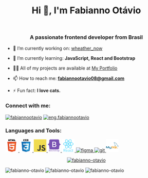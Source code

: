 <h1 align="center">Hi 👋, I'm Fabianno Otávio<br><br></h1>

<h3 align="center">A passionate frontend developer from Brasil<br></h3>



- 🔭 I’m currently working on: [wheather_now](https://github.com/Fabianno-Otavio/weather_now)

- 🌱 I’m currently learning: **JavaScript, React and Bootstrap**

- 👨‍💻 All of my projects are available at [My Portfolio](https://fabianno-otavio.github.io/)

- 📫 How to reach me: **fabiannootavio08@gmail.com**

- ⚡ Fun fact: **I love cats.**

<h3 align="left">Connect with me:</h3>
<p align="left">
<a href="https://linkedin.com/in/fabiannootavio" target="blank"><img align="center" src="https://raw.githubusercontent.com/rahuldkjain/github-profile-readme-generator/master/src/images/icons/Social/linked-in-alt.svg" alt="fabiannootavio" height="30" width="40" /></a>
<a href="https://instagram.com/eng.fabiannootavio" target="blank"><img align="center" src="https://raw.githubusercontent.com/rahuldkjain/github-profile-readme-generator/master/src/images/icons/Social/instagram.svg" alt="eng.fabiannootavio" height="30" width="40" /></a>
</p>

<h3 align="left">Languages and Tools:</h3>

<p align="left"> 
  
   <a href="https://www.w3.org/html/" target="_blank" rel="noreferrer"> 
    <img src="https://raw.githubusercontent.com/devicons/devicon/master/icons/html5/html5-original-wordmark.svg" alt="html5" width="40" height="40"/> 
  </a> 
  
  <a href="https://www.w3schools.com/css/" target="_blank" rel="noreferrer">
    <img src="https://raw.githubusercontent.com/devicons/devicon/master/icons/css3/css3-original-wordmark.svg" alt="css3" width="40" height="40"/> 
  </a> 
  
  <a href="https://developer.mozilla.org/en-US/docs/Web/JavaScript" target="_blank" rel="noreferrer"> 
    <img src="https://raw.githubusercontent.com/devicons/devicon/master/icons/javascript/javascript-original.svg" alt="javascript" width="40" height="40"/> 
  </a> 
  
  <a href="https://getbootstrap.com" target="_blank" rel="noreferrer"> 
    <img src="https://raw.githubusercontent.com/devicons/devicon/master/icons/bootstrap/bootstrap-plain-wordmark.svg" alt="bootstrap" width="40" height="40"/> 
  </a> 

  <a href="https://reactjs.org/" target="_blank" rel="noreferrer"> 
    <img src="https://raw.githubusercontent.com/devicons/devicon/master/icons/react/react-original-wordmark.svg" alt="react" width="40" height="40"/> 
  </a> 

  <a href="https://www.figma.com/" target="_blank" rel="noreferrer"> 
    <img src="https://www.vectorlogo.zone/logos/figma/figma-icon.svg" alt="figma" width="40" height="40"/> 
  </a> 

  <a href="https://git-scm.com/" target="_blank" rel="noreferrer"> 
    <img src="https://www.vectorlogo.zone/logos/git-scm/git-scm-icon.svg" alt="git" width="40" height="40"/> 
  </a> 

  <a href="https://www.mysql.com/" target="_blank" rel="noreferrer"> 
    <img src="https://raw.githubusercontent.com/devicons/devicon/master/icons/mysql/mysql-original-wordmark.svg" alt="mysql" width="40" height="40"/> 
  </a> 
  
</p>

<p align="center"> 
  <a href="https://github.com/ryo-ma/github-profile-trophy"><img src="https://github-profile-trophy.vercel.app/?username=fabianno-otavio" alt="fabianno-otavio" /></a>
</p>

<img align="center" src="https://github-readme-stats.vercel.app/api/top-langs?username=fabianno-otavio&show_icons=true&locale=en&layout=compact" alt="fabianno-otavio"/>

<img align="center" src="https://github-readme-stats.vercel.app/api?username=fabianno-otavio&show_icons=true&locale=en" alt="fabianno-otavio" />

<img align="center" src="https://github-readme-streak-stats.herokuapp.com/?user=fabianno-otavio&" alt="fabianno-otavio" />
